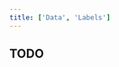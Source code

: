 ```yaml
---
title: ['Data', 'Labels']
---
```


<script lang="ts">
	import Chart, { Svg } from '$lib/components/Chart.svelte';

	import Preview from '$lib/docs/Preview.svelte';
</script>

## TODO
